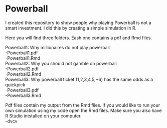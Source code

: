 # Powerball
I created this repository to show people why playing Powerball is not a smart investment. I did this by creating a simple simulation in R. 

Here you will find three folders. Eash one contains a pdf and Rmd files.

Powerball1: Why millionaires do not play powerball    
  -Powerball1.pdf  
  -Powerball1.Rmd  
Powerball2: Why you should not gamble on powerball   
  -Powerball2.pdf  
  -Powerball2.Rmd  
Powerball3: Why powerball ticket (1,2,3,4,5,+6) has the same odds as a quickpick    
  -Powerball3.pdf  
  -Powerball3.Rmd  
  
Pdf files contain my output from the Rmd files. If you would like to run your own simulation using my code open the Rmd files. Make sure you also have R Studio intstalled on your computer.  
-dvcv


